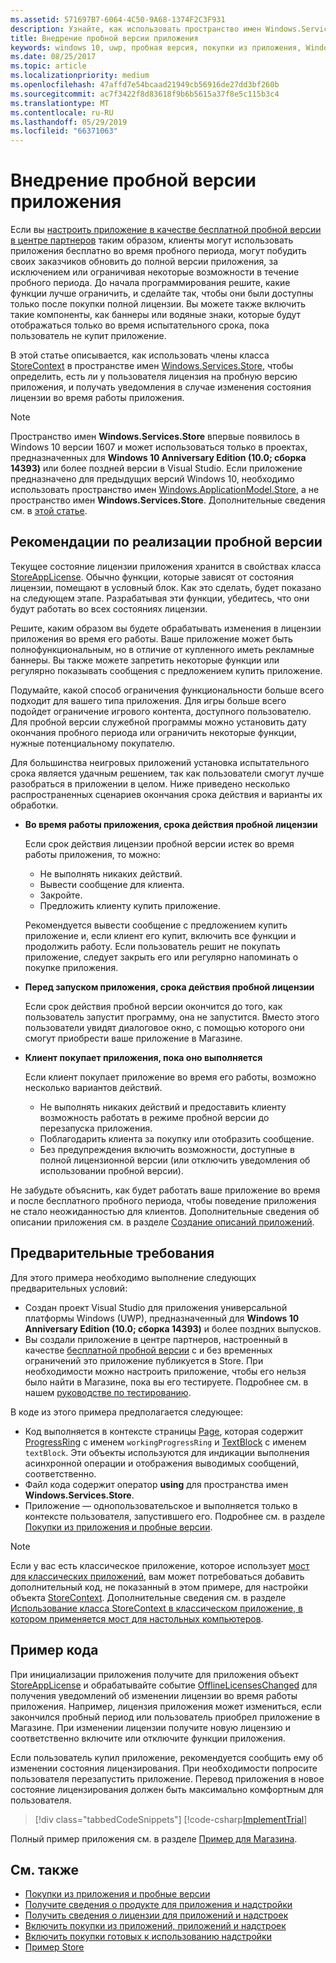 ```yaml
---
ms.assetid: 571697B7-6064-4C50-9A68-1374F2C3F931
description: Узнайте, как использовать пространство имен Windows.Services.Store для предоставления пользователям пробной версии приложения.
title: Внедрение пробной версии приложения
keywords: windows 10, uwp, пробная версия, покупки из приложения, Windows.Services.Store
ms.date: 08/25/2017
ms.topic: article
ms.localizationpriority: medium
ms.openlocfilehash: 47affd7e54bcaad21949cb56916de27dd3bf260b
ms.sourcegitcommit: ac7f3422f8d83618f9b6b5615a37f8e5c115b3c4
ms.translationtype: MT
ms.contentlocale: ru-RU
ms.lasthandoff: 05/29/2019
ms.locfileid: "66371063"
---
```

# <a name="implement-a-trial-version-of-your-app"></a>Внедрение пробной версии приложения

Если вы [настроить приложение в качестве бесплатной пробной версии в центре партнеров](../publish/set-app-pricing-and-availability.md#free-trial) таким образом, клиенты могут использовать приложения бесплатно во время пробного периода, могут побудить своих заказчиков обновить до полной версии приложения, за исключением или ограничивая некоторые возможности в течение пробного периода. До начала программирования решите, какие функции лучше ограничить, и сделайте так, чтобы они были доступны только после покупки полной лицензии. Вы можете также включить такие компоненты, как баннеры или водяные знаки, которые будут отображаться только во время испытательного срока, пока пользователь не купит приложение.

В этой статье описывается, как использовать члены класса [StoreContext](https://docs.microsoft.com/uwp/api/windows.services.store.storecontext) в пространстве имен [Windows.Services.Store](https://docs.microsoft.com/uwp/api/windows.services.store), чтобы определить, есть ли у пользователя лицензия на пробную версию приложения, и получать уведомления в случае изменения состояния лицензии во время работы приложения. 

> [!NOTE]
> Пространство имен **Windows.Services.Store** впервые появилось в Windows 10 версии 1607 и может использоваться только в проектах, предназначенных для **Windows 10 Anniversary Edition (10.0; сборка 14393)** или более поздней версии в Visual Studio. Если приложение предназначено для предыдущих версий Windows 10, необходимо использовать пространство имен [Windows.ApplicationModel.Store](https://docs.microsoft.com/uwp/api/windows.applicationmodel.store), а не пространство имен **Windows.Services.Store**. Дополнительные сведения см. в [этой статье](exclude-or-limit-features-in-a-trial-version-of-your-app.md).

## <a name="guidelines-for-implementing-a-trial-version"></a>Рекомендации по реализации пробной версии

Текущее состояние лицензии приложения хранится в свойствах класса [StoreAppLicense](https://docs.microsoft.com/uwp/api/windows.services.store.storeapplicense). Обычно функции, которые зависят от состояния лицензии, помещают в условный блок. Как это сделать, будет показано на следующем этапе. Разрабатывая эти функции, убедитесь, что они будут работать во всех состояниях лицензии.

Решите, каким образом вы будете обрабатывать изменения в лицензии приложения во время его работы. Ваше приложение может быть полнофункциональным, но в отличие от купленного иметь рекламные баннеры. Вы также можете запретить некоторые функции или регулярно показывать сообщения с предложением купить приложение.

Подумайте, какой способ ограничения функциональности больше всего подходит для вашего типа приложения. Для игры больше всего подойдет ограничение игрового контента, доступного пользователю. Для пробной версии служебной программы можно установить дату окончания пробного периода или ограничить некоторые функции, нужные потенциальному покупателю.

Для большинства неигровых приложений установка испытательного срока является удачным решением, так как пользователи смогут лучше разобраться в приложении в целом. Ниже приведено несколько распространенных сценариев окончания срока действия и варианты их обработки.

-   **Во время работы приложения, срока действия пробной лицензии**

    Если срок действия лицензии пробной версии истек во время работы приложения, то можно:

    -   Не выполнять никаких действий.
    -   Вывести сообщение для клиента.
    -   Закройте.
    -   Предложить клиенту купить приложение.

    Рекомендуется вывести сообщение с предложением купить приложение и, если клиент его купит, включить все функции и продолжить работу. Если пользователь решит не покупать приложение, следует закрыть его или регулярно напоминать о покупке приложения.

-   **Перед запуском приложения, срока действия пробной лицензии**

    Если срок действия пробной версии окончится до того, как пользователь запустит программу, она не запустится. Вместо этого пользователи увидят диалоговое окно, с помощью которого они смогут приобрести ваше приложение в Магазине.

-   **Клиент покупает приложения, пока оно выполняется**

    Если клиент покупает приложение во время его работы, возможно несколько вариантов действий.

    -   Не выполнять никаких действий и предоставить клиенту возможность работать в режиме пробной версии до перезапуска приложения.
    -   Поблагодарить клиента за покупку или отобразить сообщение.
    -   Без предупреждения включить возможности, доступные в полной лицензионной версии (или отключить уведомления об использовании пробной версии).

Не забудьте объяснить, как будет работать ваше приложение во время и после бесплатного пробного периода, чтобы поведение приложения не стало неожиданностью для клиентов. Дополнительные сведения об описании приложения см. в разделе [Создание описаний приложений](https://docs.microsoft.com/windows/uwp/publish/create-app-descriptions).

## <a name="prerequisites"></a>Предварительные требования

Для этого примера необходимо выполнение следующих предварительных условий:
* Создан проект Visual Studio для приложения универсальной платформы Windows (UWP), предназначенный для **Windows 10 Anniversary Edition (10.0; сборка 14393)** и более поздних выпусков.
* Вы создали приложение в центре партнеров, настроенный в качестве [бесплатной пробной версии](https://docs.microsoft.com/windows/uwp/publish/set-app-pricing-and-availability) с и без временных ограничений это приложение публикуется в Store. При необходимости можно настроить приложение, чтобы его нельзя было найти в Магазине, пока вы его тестируете. Подробнее см. в нашем [руководстве по тестированию](in-app-purchases-and-trials.md#testing).

В коде из этого примера предполагается следующее:
* Код выполняется в контексте страницы [Page](https://docs.microsoft.com/uwp/api/windows.ui.xaml.controls.page), которая содержит [ProgressRing](https://docs.microsoft.com/uwp/api/windows.ui.xaml.controls.progressring) с именем ```workingProgressRing``` и [TextBlock](https://docs.microsoft.com/uwp/api/windows.ui.xaml.controls.textblock) с именем ```textBlock```. Эти объекты используются для индикации выполнения асинхронной операции и отображения выводимых сообщений, соответственно.
* Файл кода содержит оператор **using** для пространства имен **Windows.Services.Store**.
* Приложение — однопользовательское и выполняется только в контексте пользователя, запустившего его. Подробнее см. в разделе [Покупки из приложения и пробные версии](in-app-purchases-and-trials.md#api_intro).

> [!NOTE]
> Если у вас есть классическое приложение, которое использует [мост для классических приложений](https://developer.microsoft.com/windows/bridges/desktop), вам может потребоваться добавить дополнительный код, не показанный в этом примере, для настройки объекта [StoreContext](https://docs.microsoft.com/uwp/api/windows.services.store.storecontext). Дополнительные сведения см. в разделе [Использование класса StoreContext в классическом приложение, в котором применяется мост для настольных компьютеров](in-app-purchases-and-trials.md#desktop).

## <a name="code-example"></a>Пример кода

При инициализации приложения получите для приложения объект [StoreAppLicense](https://docs.microsoft.com/uwp/api/windows.services.store.storeapplicense) и обрабатывайте событие [OfflineLicensesChanged](https://docs.microsoft.com/uwp/api/windows.services.store.storecontext.offlinelicenseschanged) для получения уведомлений об изменении лицензии во время работы приложения. Например, лицензия приложения может измениться, если закончился пробный период или пользователь приобрел приложение в Магазине. При изменении лицензии получите новую лицензию и соответственно включите или отключите функции приложения.

Если пользователь купил приложение, рекомендуется сообщить ему об изменении состояния лицензирования. При необходимости попросите пользователя перезапустить приложение. Перевод приложения в новое состояние лицензирования должен быть максимально комфортным для пользователя.

> [!div class="tabbedCodeSnippets"]
[!code-csharp[ImplementTrial](./code/InAppPurchasesAndLicenses_RS1/cs/ImplementTrialPage.xaml.cs#ImplementTrial)]

Полный пример приложения см. в разделе [Пример для Магазина](https://github.com/Microsoft/Windows-universal-samples/tree/master/Samples/Store).

## <a name="related-topics"></a>См. также

* [Покупки из приложения и пробные версии](in-app-purchases-and-trials.md)
* [Получите сведения о продукте для приложения и надстройки](get-product-info-for-apps-and-add-ons.md)
* [Получить сведения о лицензии для приложений и надстроек](get-license-info-for-apps-and-add-ons.md)
* [Включить покупки из приложений, приложений и надстроек](enable-in-app-purchases-of-apps-and-add-ons.md)
* [Включить покупки готовых к использованию надстройки](enable-consumable-add-on-purchases.md)
* [Пример Store](https://github.com/Microsoft/Windows-universal-samples/tree/master/Samples/Store)
